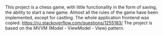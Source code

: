 This project is a chess game, with little functionality in the form of saving, the ability to start a new game. Almost all the rules of the game have been implemented, except for castling. The whole application frontend was copied: https://ru.stackoverflow.com/questions/1255183/
The project is based on the MVVM (Model - ViewModel - View) pattern.
